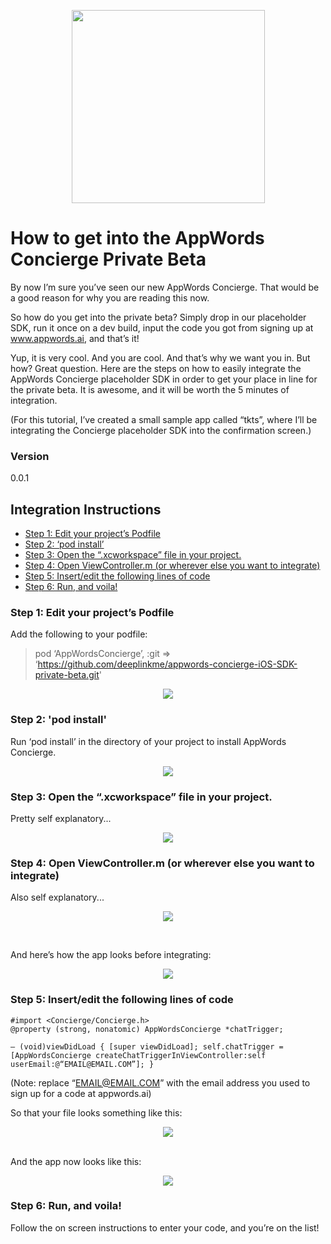 <p align="center">
<img src="/concierge-logo.png" width="309"/>
</p>

# How to get into the AppWords Concierge Private Beta #

By now I’m sure you’ve seen our new AppWords Concierge. That would be a good reason for why you are reading this now.

So how do you get into the private beta? Simply drop in our placeholder SDK, run it once on a dev build, input the code you got from signing up at www.appwords.ai, and that’s it!

Yup, it is very cool. And you are cool. And that’s why we want you in. But how? Great question. Here are the steps on how to easily integrate the AppWords Concierge placeholder SDK in order to get your place in line for the private beta. It is awesome, and it will be worth the 5 minutes of integration.

(For this tutorial, I’ve created a small sample app called “tkts”, where I’ll be integrating the Concierge placeholder SDK into the confirmation screen.)

### Version
0.0.1

## Integration Instructions
* [Step 1: Edit your project’s Podfile](#step-1)
* [Step 2: ‘pod install’](#step-2)
* [Step 3: Open the “.xcworkspace” file in your project.](#step-3)
* [Step 4: Open ViewController.m (or wherever else you want to integrate)](#step-4)
* [Step 5: Insert/edit the following lines of code](#step-5)
* [Step 6: Run, and voila!](#step-6)

### <a name="step-1"></a>Step 1: Edit your project’s Podfile

Add the following to your podfile:

>pod ‘AppWordsConcierge’, :git => ‘https://github.com/deeplinkme/appwords-concierge-iOS-SDK-private-beta.git'

<p align="center">
<img src="/step-1.png"/>
</p>

### <a name="step-2"></a>Step 2: 'pod install'

Run ‘pod install’ in the directory of your project to install AppWords Concierge.

<p align="center">
<img src="/step-2.png"/>
</p>

### <a name="step-3"></a>Step 3: Open the “.xcworkspace” file in your project.
Pretty self explanatory...

<p align="center">
<img src="/step-3.png"/>
</p>


### <a name="step-4"></a>Step 4: Open ViewController.m (or wherever else you want to integrate)
Also self explanatory...

<p align="center">
<img src="/step-4-1.png"/>
</p>
<br>

And here’s how the app looks before integrating:

<p align="center">
<img src="/step-4-2.png"/>
</p>


### <a name="step-5"></a>Step 5: Insert/edit the following lines of code

    #import <Concierge/Concierge.h>
    @property (strong, nonatomic) AppWordsConcierge *chatTrigger;

    — (void)viewDidLoad { [super viewDidLoad]; self.chatTrigger = [AppWordsConcierge createChatTriggerInViewController:self userEmail:@“EMAIL@EMAIL.COM”]; }

(Note: replace “EMAIL@EMAIL.COM” with the email address you used to sign up for a code at appwords.ai)

So that your file looks something like this:

<p align="center">
<img src="/step-5-1.png"/>
</p>
<br>
And the app now looks like this:

<p align="center">
<img src="/step-5-2.png"/>
</p>


### <a name="step-6"></a>Step 6: Run, and voila!
Follow the on screen instructions to enter your code, and you’re on the list!
